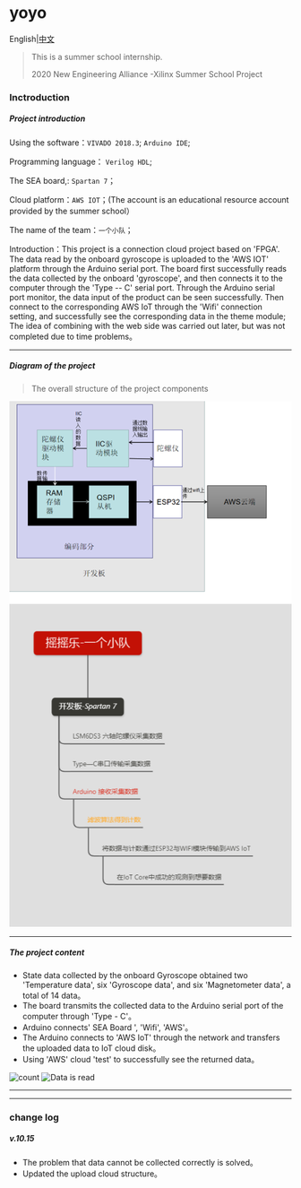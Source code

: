 # yoyo 
English|[中文](https://github.com/Haotian-wang-swjtu/yoyo/blob/master/README.md)
 > This is a summer school internship.
 > 
 > 2020 New Engineering Alliance -Xilinx Summer School Project
 
 ### Inctroduction
 
 
 ##### Project introduction
 
 
 Using the software：`VIVADO 2018.3`; `Arduino IDE`;
 
 Programming language： `Verilog HDL`;
 
 The SEA board,: `Spartan 7`；
 
 Cloud platform：`AWS IOT`；(The account is an educational resource account provided by the summer school）
 
 The name of the team：`一个小队`；
 
 Introduction：This project is a connection cloud project based on 'FPGA'. The data read by the onboard gyroscope is uploaded to the 'AWS IOT' platform through the Arduino serial port. The board first successfully reads the data collected by the onboard 'gyroscope', and then connects it to the computer through the 'Type -- C' serial port. Through the Arduino serial port monitor, the data input of the product can be seen successfully. Then connect to the corresponding AWS IoT through the 'Wifi' connection setting, and successfully see the corresponding data in the theme module; The idea of combining with the web side was carried out later, but was not completed due to time problems。
 
 
 ---
 
 ##### Diagram of the project
 
 
 > The overall structure of the project components
 
![Diagram of the project](框图.png)
![Block diagram of thinking](思维框图.png)


---
 
 
 ##### The project content
 
 
 - State data collected by the onboard Gyroscope obtained two 'Temperature data', six 'Gyroscope data', and six 'Magnetometer data', a total of 14 data。
 - The board transmits the collected data to the Arduino serial port of the computer through 'Type - C'。
 - Arduino connects' SEA Board ', 'Wifi', 'AWS'。
 - The Arduino connects to 'AWS IoT' through the network and transfers the uploaded data to IoT cloud disk。
 - Using 'AWS' cloud 'test' to successfully see the returned data。
 
  ![count](计数.gif)
 ![Data is read](Gyro_一个小队)
 
 ---
 ---
 
 
 ### change log
 
 
 ##### v.10.15
  - The problem that data cannot be collected correctly is solved。
  - Updated the upload cloud structure。
 
